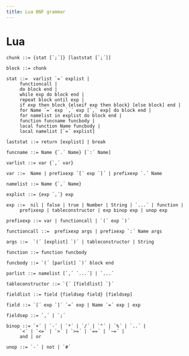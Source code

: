 ```yaml
---
title: Lua BNF grammar
---
```


# Lua

    chunk ::= {stat [`;´]} [laststat [`;´]]
    
    block ::= chunk
    
    stat ::=  varlist `=´ explist | 
    	 functioncall | 
    	 do block end | 
    	 while exp do block end | 
    	 repeat block until exp | 
    	 if exp then block {elseif exp then block} [else block] end | 
    	 for Name `=´ exp `,´ exp [`,´ exp] do block end | 
    	 for namelist in explist do block end | 
    	 function funcname funcbody | 
    	 local function Name funcbody | 
    	 local namelist [`=´ explist] 
    
    laststat ::= return [explist] | break
    
    funcname ::= Name {`.´ Name} [`:´ Name]
    
    varlist ::= var {`,´ var}
    
    var ::=  Name | prefixexp `[´ exp `]´ | prefixexp `.´ Name 
    
    namelist ::= Name {`,´ Name}
    
    explist ::= {exp `,´} exp
    
    exp ::=  nil | false | true | Number | String | `...´ | function | 
    	 prefixexp | tableconstructor | exp binop exp | unop exp 
    
    prefixexp ::= var | functioncall | `(´ exp `)´
    
    functioncall ::=  prefixexp args | prefixexp `:´ Name args 
    
    args ::=  `(´ [explist] `)´ | tableconstructor | String 
    
    function ::= function funcbody
    
    funcbody ::= `(´ [parlist] `)´ block end
    
    parlist ::= namelist [`,´ `...´] | `...´
    
    tableconstructor ::= `{´ [fieldlist] `}´
    
    fieldlist ::= field {fieldsep field} [fieldsep]
    
    field ::= `[´ exp `]´ `=´ exp | Name `=´ exp | exp
    
    fieldsep ::= `,´ | `;´
    
    binop ::= `+´ | `-´ | `*´ | `/´ | `^´ | `%´ | `..´ | 
    	 `<´ | `<=´ | `>´ | `>=´ | `==´ | `~=´ | 
    	 and | or
    
    unop ::= `-´ | not | `#´


